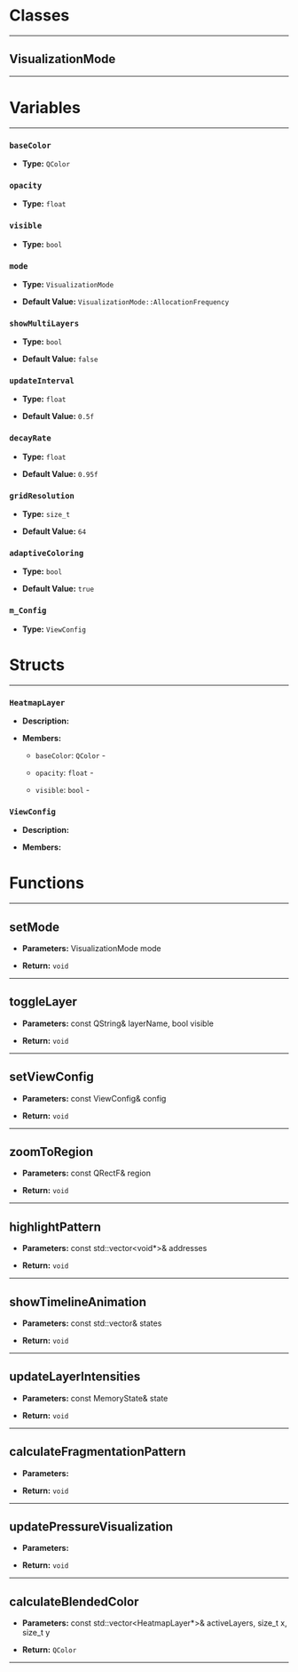 # Classes
---

## VisualizationMode
---




# Variables
---

### `baseColor`

- **Type:** `QColor`



### `opacity`

- **Type:** `float`



### `visible`

- **Type:** `bool`



### `mode`

- **Type:** `VisualizationMode`

- **Default Value:** `VisualizationMode::AllocationFrequency`



### `showMultiLayers`

- **Type:** `bool`

- **Default Value:** `false`



### `updateInterval`

- **Type:** `float`

- **Default Value:** `0.5f`



### `decayRate`

- **Type:** `float`

- **Default Value:** `0.95f`



### `gridResolution`

- **Type:** `size_t`

- **Default Value:** `64`



### `adaptiveColoring`

- **Type:** `bool`

- **Default Value:** `true`



### `m_Config`

- **Type:** `ViewConfig`




# Structs
---

### `HeatmapLayer`

- **Description:** 

- **Members:**

  - `baseColor`: `QColor` - 

  - `opacity`: `float` - 

  - `visible`: `bool` - 



### `ViewConfig`

- **Description:** 

- **Members:**




# Functions
---

## setMode



- **Parameters:** VisualizationMode mode

- **Return:** `void`

---

## toggleLayer



- **Parameters:** const QString& layerName, bool visible

- **Return:** `void`

---

## setViewConfig



- **Parameters:** const ViewConfig& config

- **Return:** `void`

---

## zoomToRegion



- **Parameters:** const QRectF& region

- **Return:** `void`

---

## highlightPattern



- **Parameters:** const std::vector<void*>& addresses

- **Return:** `void`

---

## showTimelineAnimation



- **Parameters:** const std::vector<MemoryState>& states

- **Return:** `void`

---

## updateLayerIntensities



- **Parameters:** const MemoryState& state

- **Return:** `void`

---

## calculateFragmentationPattern



- **Parameters:** 

- **Return:** `void`

---

## updatePressureVisualization



- **Parameters:** 

- **Return:** `void`

---

## calculateBlendedColor



- **Parameters:** const std::vector<HeatmapLayer*>& activeLayers, 
                               size_t x, size_t y

- **Return:** `QColor`

---
